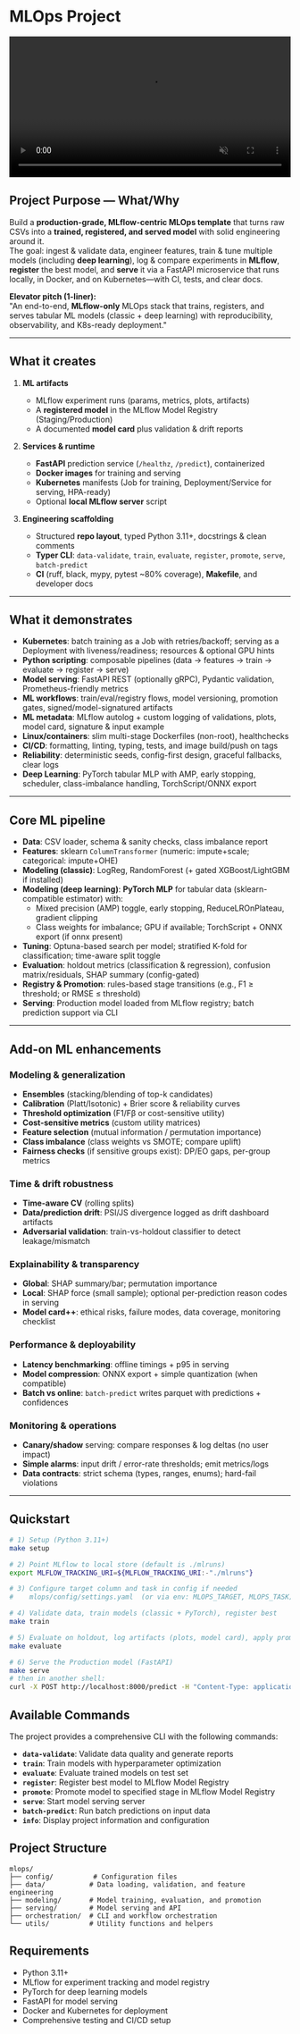 # MLOps Project

<video src="https://github.com/user-attachments/assets/2c35e3a6-d916-4359-aa57-608ee72badbc"
autoplay loop muted playsinline style="width:100%"></video>

## Project Purpose — What/Why

Build a **production-grade, MLflow-centric MLOps template** that turns raw CSVs into a **trained, registered, and served model** with solid engineering around it.  
The goal: ingest & validate data, engineer features, train & tune multiple models (including **deep learning**), log & compare experiments in **MLflow**, **register** the best model, and **serve** it via a FastAPI microservice that runs locally, in Docker, and on Kubernetes—with CI, tests, and clear docs.

**Elevator pitch (1-liner):**  
"An end-to-end, **MLflow-only** MLOps stack that trains, registers, and serves tabular ML models (classic + deep learning) with reproducibility, observability, and K8s-ready deployment."

---

## What it creates

1) **ML artifacts**
   - MLflow experiment runs (params, metrics, plots, artifacts)
   - A **registered model** in the MLflow Model Registry (Staging/Production)
   - A documented **model card** plus validation & drift reports

2) **Services & runtime**
   - **FastAPI** prediction service (`/healthz`, `/predict`), containerized
   - **Docker images** for training and serving
   - **Kubernetes** manifests (Job for training, Deployment/Service for serving, HPA-ready)
   - Optional **local MLflow server** script

3) **Engineering scaffolding**
   - Structured **repo layout**, typed Python 3.11+, docstrings & clean comments
   - **Typer CLI**: `data-validate`, `train`, `evaluate`, `register`, `promote`, `serve`, `batch-predict`
   - **CI** (ruff, black, mypy, pytest ~80% coverage), **Makefile**, and developer docs

---

## What it demonstrates

- **Kubernetes**: batch training as a Job with retries/backoff; serving as a Deployment with liveness/readiness; resources & optional GPU hints
- **Python scripting**: composable pipelines (data → features → train → evaluate → register → serve)
- **Model serving**: FastAPI REST (optionally gRPC), Pydantic validation, Prometheus-friendly metrics
- **ML workflows**: train/eval/registry flows, model versioning, promotion gates, signed/model-signatured artifacts
- **ML metadata**: MLflow autolog + custom logging of validations, plots, model card, signature & input example
- **Linux/containers**: slim multi-stage Dockerfiles (non-root), healthchecks
- **CI/CD**: formatting, linting, typing, tests, and image build/push on tags
- **Reliability**: deterministic seeds, config-first design, graceful fallbacks, clear logs
- **Deep Learning**: PyTorch tabular MLP with AMP, early stopping, scheduler, class-imbalance handling, TorchScript/ONNX export

---

## Core ML pipeline

- **Data**: CSV loader, schema & sanity checks, class imbalance report
- **Features**: sklearn `ColumnTransformer` (numeric: impute+scale; categorical: impute+OHE)
- **Modeling (classic)**: LogReg, RandomForest (+ gated XGBoost/LightGBM if installed)
- **Modeling (deep learning)**: **PyTorch MLP** for tabular data (sklearn-compatible estimator) with:
  - Mixed precision (AMP) toggle, early stopping, ReduceLROnPlateau, gradient clipping
  - Class weights for imbalance; GPU if available; TorchScript + ONNX export (if onnx present)
- **Tuning**: Optuna-based search per model; stratified K-fold for classification; time-aware split toggle
- **Evaluation**: holdout metrics (classification & regression), confusion matrix/residuals, SHAP summary (config-gated)
- **Registry & Promotion**: rules-based stage transitions (e.g., F1 ≥ threshold; or RMSE ≤ threshold)
- **Serving**: Production model loaded from MLflow registry; batch prediction support via CLI

---

## Add-on ML enhancements

### Modeling & generalization
- **Ensembles** (stacking/blending of top-k candidates)
- **Calibration** (Platt/Isotonic) + Brier score & reliability curves
- **Threshold optimization** (F1/Fβ or cost-sensitive utility)
- **Cost-sensitive metrics** (custom utility matrices)
- **Feature selection** (mutual information / permutation importance)
- **Class imbalance** (class weights vs SMOTE; compare uplift)
- **Fairness checks** (if sensitive groups exist): DP/EO gaps, per-group metrics

### Time & drift robustness
- **Time-aware CV** (rolling splits)
- **Data/prediction drift**: PSI/JS divergence logged as drift dashboard artifacts
- **Adversarial validation**: train-vs-holdout classifier to detect leakage/mismatch

### Explainability & transparency
- **Global**: SHAP summary/bar; permutation importance
- **Local**: SHAP force (small sample); optional per-prediction reason codes in serving
- **Model card++**: ethical risks, failure modes, data coverage, monitoring checklist

### Performance & deployability
- **Latency benchmarking**: offline timings + p95 in serving
- **Model compression**: ONNX export + simple quantization (when compatible)
- **Batch vs online**: `batch-predict` writes parquet with predictions + confidences

### Monitoring & operations
- **Canary/shadow** serving: compare responses & log deltas (no user impact)
- **Simple alarms**: input drift / error-rate thresholds; emit metrics/logs
- **Data contracts**: strict schema (types, ranges, enums); hard-fail violations

---

## Quickstart

```bash
# 1) Setup (Python 3.11+)
make setup

# 2) Point MLflow to local store (default is ./mlruns)
export MLFLOW_TRACKING_URI=${MLFLOW_TRACKING_URI:-"./mlruns"}

# 3) Configure target column and task in config if needed
#    mlops/config/settings.yaml  (or via env: MLOPS_TARGET, MLOPS_TASK)

# 4) Validate data, train models (classic + PyTorch), register best
make train

# 5) Evaluate on holdout, log artifacts (plots, model card), apply promotion rules
make evaluate

# 6) Serve the Production model (FastAPI)
make serve
# then in another shell:
curl -X POST http://localhost:8000/predict -H "Content-Type: application/json" -d '{"rows":[{"feature1":1.2,"feature2":"A", "...": "..."}]}'
```

## Available Commands

The project provides a comprehensive CLI with the following commands:

- **`data-validate`**: Validate data quality and generate reports
- **`train`**: Train models with hyperparameter optimization
- **`evaluate`**: Evaluate trained models on test set
- **`register`**: Register best model to MLflow Model Registry
- **`promote`**: Promote model to specified stage in MLflow Model Registry
- **`serve`**: Start model serving server
- **`batch-predict`**: Run batch predictions on input data
- **`info`**: Display project information and configuration

## Project Structure

```
mlops/
├── config/          # Configuration files
├── data/           # Data loading, validation, and feature engineering
├── modeling/       # Model training, evaluation, and promotion
├── serving/        # Model serving and API
├── orchestration/  # CLI and workflow orchestration
└── utils/          # Utility functions and helpers
```

## Requirements

- Python 3.11+
- MLflow for experiment tracking and model registry
- PyTorch for deep learning models
- FastAPI for model serving
- Docker and Kubernetes for deployment
- Comprehensive testing and CI/CD setup









